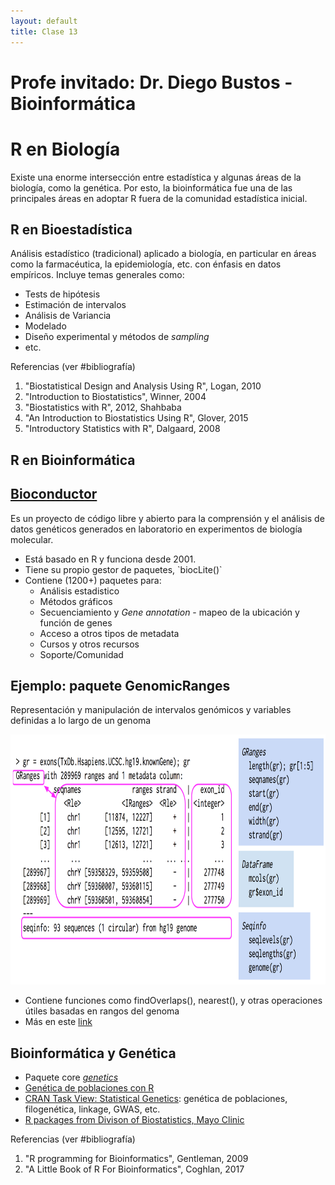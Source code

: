 ```yaml
--- 
layout: default 
title: Clase 13
--- 
```



# Profe invitado: Dr. Diego Bustos - Bioinformática


# R en Biología

Existe una enorme intersección entre estadística y algunas áreas de la biología, como la
genética. Por esto, la bioinformática fue una de las principales áreas en adoptar R fuera de la
comunidad estadística inicial.


## R en Bioestadística

Análisis estadístico (tradicional) aplicado a biología, en particular en áreas como la farmacéutica,
la epidemiología, etc. con énfasis en datos empíricos. Incluye temas generales como:

-   Tests de hipótesis
-   Estimación de intervalos
-   Análisis de Variancia
-   Modelado
-   Diseño experimental y métodos de *sampling*
-   etc.

<span class="underline">Referencias</span> (ver #bibliografía)

1.  "Biostatistical Design and Analysis Using R", Logan, 2010
2.  "Introduction to Biostatistics", Winner, 2004
3.  "Biostatistics with R", 2012, Shahbaba
4.  "An Introduction to Biostatistics Using R", Glover, 2015
5.  "Introductory Statistics with R", Dalgaard, 2008


## R en Bioinformática


## [Bioconductor](http://www.bioconductor.org/)

Es un proyecto de código libre y abierto para la comprensión y el análisis de datos genéticos
generados en laboratorio en experimentos de biología molecular.

-   Está basado en R y funciona desde 2001.
-   Tiene su propio gestor de paquetes, \`biocLite()\`
-   Contiene (1200+) paquetes para:
    -   Análisis estadistico
    -   Métodos gráficos
    -   Secuenciamiento y *Gene annotation* - mapeo de la ubicación y función de genes
    -   Acceso a otros tipos de metadata
    -   Cursos y otros recursos
    -   Soporte/Comunidad


## Ejemplo: paquete GenomicRanges

Representación y manipulación de intervalos genómicos y variables definidas a lo largo de un genoma

<img style="WIDTH:700px; HEIGHT:400px; border:0" src="./figs/genomicranges.png">

-   Contiene funciones como findOverlaps(), nearest(), y otras operaciones útiles basadas en rangos del genoma
-   Más en este [link](http://bioconductor.org/packages/release/bioc/vignettes/GenomicRanges/inst/doc/GenomicRangesIntroduction.R)


## Bioinformática y Genética

-   Paquete core [*genetics*](https://cran.r-project.org/web/packages/genetics/index.html)
-   [Genética de poblaciones con R](https://grunwaldlab.github.io/Population_Genetics_in_R/index.html)
-   [CRAN Task View: Statistical Genetics](https://cran.r-project.org/web/views/Genetics.html): genética de poblaciones, filogenética, linkage, GWAS, etc.
-   [R packages from Divison of Biostatistics, Mayo Clinic](http://www.mayo.edu/research/departments-divisions/department-health-sciences-research/division-biomedical-statistics-informatics/software/s-plus-r-functions)

<span class="underline">Referencias</span> (ver #bibliografía)

1.  "R programming for Bioinformatics", Gentleman, 2009
2.  "A Little Book of R For Bioinformatics", Coghlan, 2017

